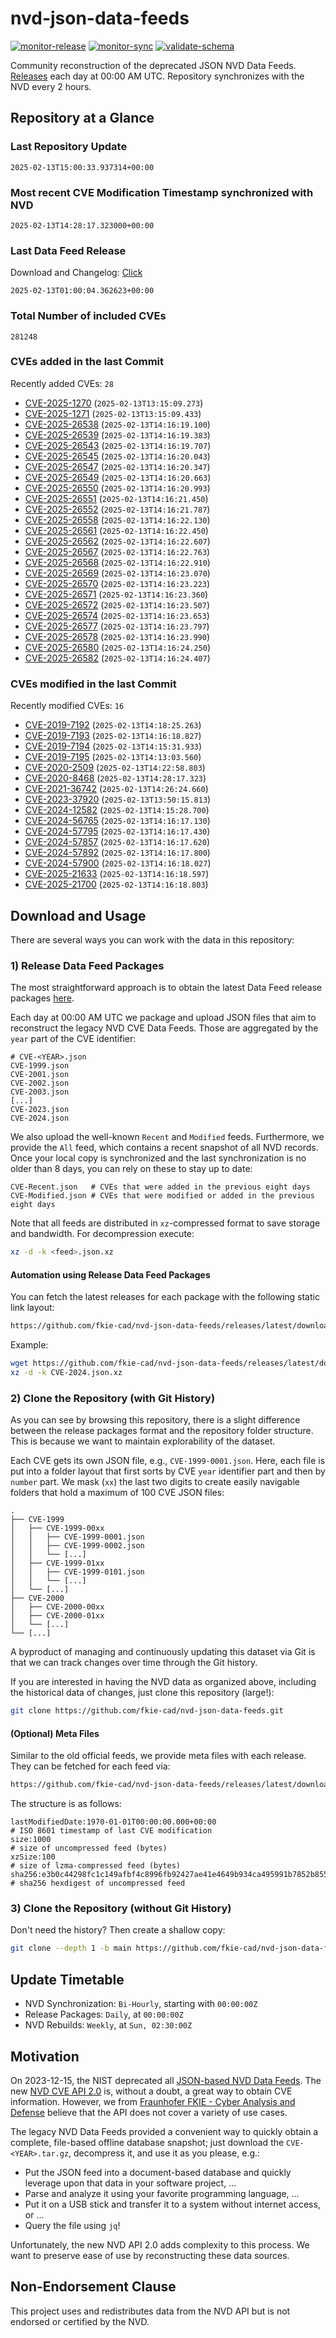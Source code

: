 # nvd-json-data-feeds

[![monitor-release](https://github.com/fkie-cad/nvd-json-data-feeds/actions/workflows/monitor_release.yml/badge.svg)](https://github.com/fkie-cad/nvd-json-data-feeds/actions/workflows/monitor_release.yml)
[![monitor-sync](https://github.com/fkie-cad/nvd-json-data-feeds/actions/workflows/monitor_sync.yml/badge.svg)](https://github.com/fkie-cad/nvd-json-data-feeds/actions/workflows/monitor_sync.yml)
[![validate-schema](https://github.com/fkie-cad/nvd-json-data-feeds/actions/workflows/validate_schema.yml/badge.svg)](https://github.com/fkie-cad/nvd-json-data-feeds/actions/workflows/validate_schema.yml)

Community reconstruction of the deprecated JSON NVD Data Feeds.
[Releases](https://github.com/fkie-cad/nvd-json-data-feeds/releases/latest) each day at 00:00 AM UTC.
Repository synchronizes with the NVD every 2 hours.

## Repository at a Glance

### Last Repository Update

```plain
2025-02-13T15:00:33.937314+00:00
```

### Most recent CVE Modification Timestamp synchronized with NVD

```plain
2025-02-13T14:28:17.323000+00:00
```

### Last Data Feed Release

Download and Changelog: [Click](https://github.com/fkie-cad/nvd-json-data-feeds/releases/latest)

```plain
2025-02-13T01:00:04.362623+00:00
```

### Total Number of included CVEs

```plain
281248
```

### CVEs added in the last Commit

Recently added CVEs: `28`

- [CVE-2025-1270](CVE-2025/CVE-2025-12xx/CVE-2025-1270.json) (`2025-02-13T13:15:09.273`)
- [CVE-2025-1271](CVE-2025/CVE-2025-12xx/CVE-2025-1271.json) (`2025-02-13T13:15:09.433`)
- [CVE-2025-26538](CVE-2025/CVE-2025-265xx/CVE-2025-26538.json) (`2025-02-13T14:16:19.100`)
- [CVE-2025-26539](CVE-2025/CVE-2025-265xx/CVE-2025-26539.json) (`2025-02-13T14:16:19.383`)
- [CVE-2025-26543](CVE-2025/CVE-2025-265xx/CVE-2025-26543.json) (`2025-02-13T14:16:19.707`)
- [CVE-2025-26545](CVE-2025/CVE-2025-265xx/CVE-2025-26545.json) (`2025-02-13T14:16:20.043`)
- [CVE-2025-26547](CVE-2025/CVE-2025-265xx/CVE-2025-26547.json) (`2025-02-13T14:16:20.347`)
- [CVE-2025-26549](CVE-2025/CVE-2025-265xx/CVE-2025-26549.json) (`2025-02-13T14:16:20.663`)
- [CVE-2025-26550](CVE-2025/CVE-2025-265xx/CVE-2025-26550.json) (`2025-02-13T14:16:20.993`)
- [CVE-2025-26551](CVE-2025/CVE-2025-265xx/CVE-2025-26551.json) (`2025-02-13T14:16:21.450`)
- [CVE-2025-26552](CVE-2025/CVE-2025-265xx/CVE-2025-26552.json) (`2025-02-13T14:16:21.787`)
- [CVE-2025-26558](CVE-2025/CVE-2025-265xx/CVE-2025-26558.json) (`2025-02-13T14:16:22.130`)
- [CVE-2025-26561](CVE-2025/CVE-2025-265xx/CVE-2025-26561.json) (`2025-02-13T14:16:22.450`)
- [CVE-2025-26562](CVE-2025/CVE-2025-265xx/CVE-2025-26562.json) (`2025-02-13T14:16:22.607`)
- [CVE-2025-26567](CVE-2025/CVE-2025-265xx/CVE-2025-26567.json) (`2025-02-13T14:16:22.763`)
- [CVE-2025-26568](CVE-2025/CVE-2025-265xx/CVE-2025-26568.json) (`2025-02-13T14:16:22.910`)
- [CVE-2025-26569](CVE-2025/CVE-2025-265xx/CVE-2025-26569.json) (`2025-02-13T14:16:23.070`)
- [CVE-2025-26570](CVE-2025/CVE-2025-265xx/CVE-2025-26570.json) (`2025-02-13T14:16:23.223`)
- [CVE-2025-26571](CVE-2025/CVE-2025-265xx/CVE-2025-26571.json) (`2025-02-13T14:16:23.360`)
- [CVE-2025-26572](CVE-2025/CVE-2025-265xx/CVE-2025-26572.json) (`2025-02-13T14:16:23.507`)
- [CVE-2025-26574](CVE-2025/CVE-2025-265xx/CVE-2025-26574.json) (`2025-02-13T14:16:23.653`)
- [CVE-2025-26577](CVE-2025/CVE-2025-265xx/CVE-2025-26577.json) (`2025-02-13T14:16:23.797`)
- [CVE-2025-26578](CVE-2025/CVE-2025-265xx/CVE-2025-26578.json) (`2025-02-13T14:16:23.990`)
- [CVE-2025-26580](CVE-2025/CVE-2025-265xx/CVE-2025-26580.json) (`2025-02-13T14:16:24.250`)
- [CVE-2025-26582](CVE-2025/CVE-2025-265xx/CVE-2025-26582.json) (`2025-02-13T14:16:24.407`)


### CVEs modified in the last Commit

Recently modified CVEs: `16`

- [CVE-2019-7192](CVE-2019/CVE-2019-71xx/CVE-2019-7192.json) (`2025-02-13T14:18:25.263`)
- [CVE-2019-7193](CVE-2019/CVE-2019-71xx/CVE-2019-7193.json) (`2025-02-13T14:16:18.827`)
- [CVE-2019-7194](CVE-2019/CVE-2019-71xx/CVE-2019-7194.json) (`2025-02-13T14:15:31.933`)
- [CVE-2019-7195](CVE-2019/CVE-2019-71xx/CVE-2019-7195.json) (`2025-02-13T14:13:03.560`)
- [CVE-2020-2509](CVE-2020/CVE-2020-25xx/CVE-2020-2509.json) (`2025-02-13T14:22:58.803`)
- [CVE-2020-8468](CVE-2020/CVE-2020-84xx/CVE-2020-8468.json) (`2025-02-13T14:28:17.323`)
- [CVE-2021-36742](CVE-2021/CVE-2021-367xx/CVE-2021-36742.json) (`2025-02-13T14:26:24.660`)
- [CVE-2023-37920](CVE-2023/CVE-2023-379xx/CVE-2023-37920.json) (`2025-02-13T13:50:15.813`)
- [CVE-2024-12582](CVE-2024/CVE-2024-125xx/CVE-2024-12582.json) (`2025-02-13T14:15:28.700`)
- [CVE-2024-56765](CVE-2024/CVE-2024-567xx/CVE-2024-56765.json) (`2025-02-13T14:16:17.130`)
- [CVE-2024-57795](CVE-2024/CVE-2024-577xx/CVE-2024-57795.json) (`2025-02-13T14:16:17.430`)
- [CVE-2024-57857](CVE-2024/CVE-2024-578xx/CVE-2024-57857.json) (`2025-02-13T14:16:17.620`)
- [CVE-2024-57892](CVE-2024/CVE-2024-578xx/CVE-2024-57892.json) (`2025-02-13T14:16:17.800`)
- [CVE-2024-57900](CVE-2024/CVE-2024-579xx/CVE-2024-57900.json) (`2025-02-13T14:16:18.027`)
- [CVE-2025-21633](CVE-2025/CVE-2025-216xx/CVE-2025-21633.json) (`2025-02-13T14:16:18.597`)
- [CVE-2025-21700](CVE-2025/CVE-2025-217xx/CVE-2025-21700.json) (`2025-02-13T14:16:18.803`)


## Download and Usage

There are several ways you can work with the data in this repository:

### 1) Release Data Feed Packages

The most straightforward approach is to obtain the latest Data Feed release packages [here](https://github.com/fkie-cad/nvd-json-data-feeds/releases/latest).

Each day at 00:00 AM UTC we package and upload JSON files that aim to reconstruct the legacy NVD CVE Data Feeds.
Those are aggregated by the `year` part of the CVE identifier:

```
# CVE-<YEAR>.json
CVE-1999.json
CVE-2001.json
CVE-2002.json
CVE-2003.json
[...]
CVE-2023.json
CVE-2024.json
```

We also upload the well-known `Recent` and `Modified` feeds.
Furthermore, we provide the `All` feed, which contains a recent snapshot of all NVD records.
Once your local copy is synchronized and the last synchronization is no older than 8 days, you can rely on these to stay up to date:

```plain
CVE-Recent.json   # CVEs that were added in the previous eight days
CVE-Modified.json # CVEs that were modified or added in the previous eight days
```

Note that all feeds are distributed in `xz`-compressed format to save storage and bandwidth.
For decompression execute:

```sh
xz -d -k <feed>.json.xz
```

#### Automation using Release Data Feed Packages

You can fetch the latest releases for each package with the following static link layout:

```sh
https://github.com/fkie-cad/nvd-json-data-feeds/releases/latest/download/CVE-<YEAR>.json.xz
```

Example:

```sh
wget https://github.com/fkie-cad/nvd-json-data-feeds/releases/latest/download/CVE-2024.json.xz
xz -d -k CVE-2024.json.xz
```

### 2) Clone the Repository (with Git History)

As you can see by browsing this repository, there is a slight difference between the release packages format and the repository folder structure.
This is because we want to maintain explorability of the dataset.

Each CVE gets its own JSON file, e.g., `CVE-1999-0001.json`.
Here, each file is put into a folder layout that first sorts by CVE `year` identifier part and then by `number` part.
We mask (`xx`) the last two digits to create easily navigable folders that hold a maximum of 100 CVE JSON files:

```plain
.
├── CVE-1999
│   ├── CVE-1999-00xx
│   │   ├── CVE-1999-0001.json
│   │   ├── CVE-1999-0002.json
│   │   └── [...]
│   ├── CVE-1999-01xx
│   │   ├── CVE-1999-0101.json
│   │   └── [...]
│   └── [...]
├── CVE-2000
│   ├── CVE-2000-00xx
│   ├── CVE-2000-01xx
│   └── [...]
└── [...]
```

A byproduct of managing and continuously updating this dataset via Git is that we can track changes over time through the Git history.

If you are interested in having the NVD data as organized above, including the historical data of changes, just clone this repository (large!):

```sh
git clone https://github.com/fkie-cad/nvd-json-data-feeds.git
```

#### (Optional) Meta Files

Similar to the old official feeds, we provide meta files with each release. They can be fetched for each feed via:

```sh
https://github.com/fkie-cad/nvd-json-data-feeds/releases/latest/download/CVE-<YEAR>.meta
```

The structure is as follows:

```plain
lastModifiedDate:1970-01-01T00:00:00.000+00:00                          # ISO 8601 timestamp of last CVE modification
size:1000                                                               # size of uncompressed feed (bytes)
xzSize:100                                                              # size of lzma-compressed feed (bytes)
sha256:e3b0c44298fc1c149afbf4c8996fb92427ae41e4649b934ca495991b7852b855 # sha256 hexdigest of uncompressed feed
```

### 3) Clone the Repository (without Git History)

Don't need the history? Then create a shallow copy:

```sh
git clone --depth 1 -b main https://github.com/fkie-cad/nvd-json-data-feeds.git
```


## Update Timetable

* NVD Synchronization: `Bi-Hourly`, starting with `00:00:00Z`
* Release Packages: `Daily`, at `00:00:00Z`
* NVD Rebuilds: `Weekly`, at `Sun, 02:30:00Z`


## Motivation

On 2023-12-15, the NIST deprecated all [JSON-based NVD Data Feeds](https://nvd.nist.gov/vuln/data-feeds#divRetirementBanner-1).
The new [NVD CVE API 2.0](https://nvd.nist.gov/developers/vulnerabilities) is, without a doubt, a great way to obtain CVE information.
However, we from [Fraunhofer FKIE - Cyber Analysis and Defense](https://www.fkie.fraunhofer.de/en/departments/cad.html) believe that the API does not cover a variety of use cases.

The legacy NVD Data Feeds provided a convenient way to quickly obtain a complete, file-based offline database snapshot; just download the `CVE-<YEAR>.tar.gz`, decompress it, and use it as you please, e.g.:

- Put the JSON feed into a document-based database and quickly leverage upon that data in your software project, ...
- Parse and analyze it using your favorite programming language, ...
- Put it on a USB stick and transfer it to a system without internet access, or ...
- Query the file using `jq`!

Unfortunately, the new NVD API 2.0 adds complexity to this process.
We want to preserve ease of use by reconstructing these data sources.

## Non-Endorsement Clause

This project uses and redistributes data from the NVD API but is not endorsed or certified by the NVD.